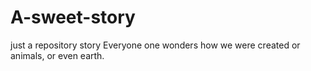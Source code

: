 # A-sweet-story
just a repository story
Everyone one wonders how we were created or animals, or even earth.
